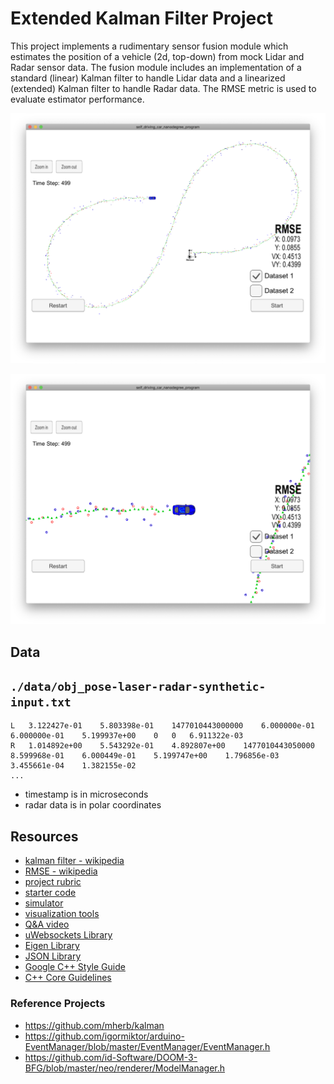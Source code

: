 #  Extended Kalman Filter Project

This project implements a rudimentary sensor fusion module which estimates the position of a vehicle (2d, top-down) from mock Lidar and Radar sensor data. The fusion module includes an implementation of   a standard (linear) Kalman filter to handle Lidar data and a linearized (extended) Kalman filter to handle Radar data. The RMSE metric is used to evaluate estimator performance. 

![Screen Shot 2019-02-27 at 20.14.05](assets/screenshot_1.png)

![Screen Shot 2019-02-27 at 20.13.44](assets/screenshot_2.png)

## Data

## `./data/obj_pose-laser-radar-synthetic-input.txt`

```
L	3.122427e-01	5.803398e-01	1477010443000000	6.000000e-01	6.000000e-01	5.199937e+00	0	0	6.911322e-03
R	1.014892e+00	5.543292e-01	4.892807e+00	1477010443050000	8.599968e-01	6.000449e-01	5.199747e+00	1.796856e-03	3.455661e-04	1.382155e-02
...
```

- timestamp is in microseconds
- radar data is in polar coordinates



## Resources

- [kalman filter - wikipedia](https://en.wikipedia.org/wiki/Kalman_filter)
- [RMSE - wikipedia](https://en.wikipedia.org/wiki/Root-mean-square_deviation)
- [project rubric](https://review.udacity.com/#!/rubrics/748/view)
- [starter code](https://github.com/udacity/CarND-Extended-Kalman-Filter-Project)
- [simulator](https://github.com/udacity/self-driving-car-sim/releases/)
- [visualization tools](https://github.com/udacity/CarND-Mercedes-SF-Utilities)
- [Q&A video](https://www.youtube.com/watch?v=J7WK9gEUltM&feature=youtu.be)
- [uWebsockets Library](https://github.com/uNetworking/uWebSockets)
- [Eigen Library](http://eigen.tuxfamily.org/index.php?title=Main_Page)
- [JSON Library](https://github.com/nlohmann/json)
- [Google C++ Style Guide](https://google.github.io/styleguide/cppguide.html)
- [C++ Core Guidelines](https://github.com/isocpp/CppCoreGuidelines/blob/master/CppCoreGuidelines.md)

### Reference Projects

* https://github.com/mherb/kalman
* https://github.com/igormiktor/arduino-EventManager/blob/master/EventManager/EventManager.h
* https://github.com/id-Software/DOOM-3-BFG/blob/master/neo/renderer/ModelManager.h



